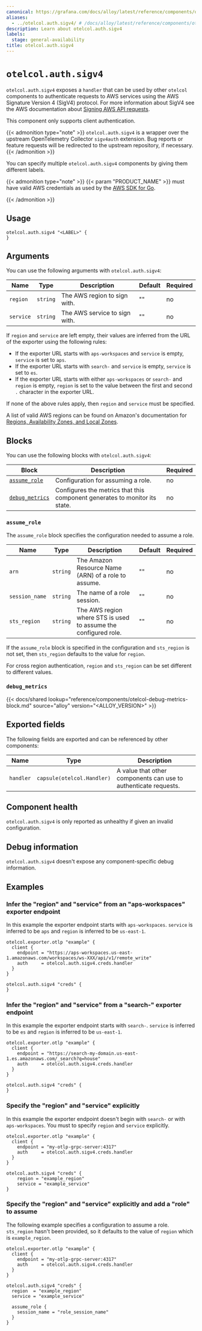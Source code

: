 ```yaml
---
canonical: https://grafana.com/docs/alloy/latest/reference/components/otelcol/otelcol.auth.sigv4/
aliases:
  - ../otelcol.auth.sigv4/ # /docs/alloy/latest/reference/components/otelcol.auth.sigv4/
description: Learn about otelcol.auth.sigv4
labels:
  stage: general-availability
title: otelcol.auth.sigv4
---
```


# `otelcol.auth.sigv4`

`otelcol.auth.sigv4` exposes a `handler` that can be used by other `otelcol` components to authenticate requests to AWS services using the AWS Signature Version 4 (SigV4) protocol.
For more information about SigV4 see the AWS documentation about [Signing AWS API requests][].

This component only supports client authentication.

[Signing AWS API requests]: https://docs.aws.amazon.com/general/latest/gr/signing-aws-api-requests.html

{{< admonition type="note" >}}
`otelcol.auth.sigv4` is a wrapper over the upstream OpenTelemetry Collector `sigv4auth` extension.
Bug reports or feature requests will be redirected to the upstream repository, if necessary.
{{< /admonition >}}

You can specify multiple `otelcol.auth.sigv4` components by giving them different labels.

{{< admonition type="note" >}}
{{< param "PRODUCT_NAME" >}} must have valid AWS credentials as used by the [AWS SDK for Go][].

[AWS SDK for Go]: https://aws.github.io/aws-sdk-go-v2/docs/configuring-sdk/#specifying-credentials
{{< /admonition >}}

## Usage

```alloy
otelcol.auth.sigv4 "<LABEL>" {
}
```

## Arguments

You can use the following arguments with `otelcol.auth.sigv4`:

| Name      | Type     | Description                   | Default | Required |
| --------- | -------- | ----------------------------- | ------- | -------- |
| `region`  | `string` | The AWS region to sign with.  | ""      | no       |
| `service` | `string` | The AWS service to sign with. | ""      | no       |

If `region` and `service` are left empty, their values are inferred from the URL of the exporter using the following rules:

* If the exporter URL starts with `aps-workspaces` and `service` is empty, `service` is set to `aps`.
* If the exporter URL starts with `search-` and `service` is empty, `service` is set to `es`.
* If the exporter URL starts with either `aps-workspaces` or `search-` and `region` is empty, `region` is set to the value between the first and second `.` character in the exporter URL.

If none of the above rules apply, then `region` and `service` must be specified.

A list of valid AWS regions can be found on Amazon's documentation for [Regions, Availability Zones, and Local Zones][].

[Regions, Availability Zones, and Local Zones]: https://docs.aws.amazon.com/AmazonRDS/latest/UserGuide/Concepts.RegionsAndAvailabilityZones.html

## Blocks

You can use the following blocks with `otelcol.auth.sigv4`:

| Block                            | Description                                                                | Required |
| -------------------------------- | -------------------------------------------------------------------------- | -------- |
| [`assume_role`][assume_role]     | Configuration for assuming a role.                                         | no       |
| [`debug_metrics`][debug_metrics] | Configures the metrics that this component generates to monitor its state. | no       |

[assume_role]: #assume_role-block
[debug_metrics]: #debug_metrics-block

### `assume_role`

The `assume_role` block specifies the configuration needed to assume a role.

| Name           | Type     | Description                                                     | Default | Required |
| -------------- | -------- | --------------------------------------------------------------- | ------- | -------- |
| `arn`          | `string` | The Amazon Resource Name (ARN) of a role to assume.             | ""      | no       |
| `session_name` | `string` | The name of a role session.                                     | ""      | no       |
| `sts_region`   | `string` | The AWS region where STS is used to assume the configured role. | ""      | no       |

If the `assume_role` block is specified in the configuration and `sts_region` is not set, then `sts_region` defaults to the value for `region`.

For cross region authentication, `region` and `sts_region` can be set different to different values.

### `debug_metrics`

{{< docs/shared lookup="reference/components/otelcol-debug-metrics-block.md" source="alloy" version="<ALLOY_VERSION>" >}}

## Exported fields

The following fields are exported and can be referenced by other components:

| Name      | Type                       | Description                                                     |
| --------- | -------------------------- | --------------------------------------------------------------- |
| `handler` | `capsule(otelcol.Handler)` | A value that other components can use to authenticate requests. |

## Component health

`otelcol.auth.sigv4` is only reported as unhealthy if given an invalid configuration.

## Debug information

`otelcol.auth.sigv4` doesn't expose any component-specific debug information.

## Examples

### Infer the "region" and "service" from an "aps-workspaces" exporter endpoint

In this example the exporter endpoint starts with `aps-workspaces`.
`service` is inferred to be `aps` and `region` is inferred to be `us-east-1`.

```alloy
otelcol.exporter.otlp "example" {
  client {
    endpoint = "https://aps-workspaces.us-east-1.amazonaws.com/workspaces/ws-XXX/api/v1/remote_write"
    auth     = otelcol.auth.sigv4.creds.handler
  }
}

otelcol.auth.sigv4 "creds" {
}
```

### Infer the "region" and "service" from a "search-" exporter endpoint

In this example the exporter endpoint starts with `search-`.
`service` is inferred to be `es` and `region` is inferred to be `us-east-1`.

```alloy
otelcol.exporter.otlp "example" {
  client {
    endpoint = "https://search-my-domain.us-east-1.es.amazonaws.com/_search?q=house"
    auth     = otelcol.auth.sigv4.creds.handler
  }
}

otelcol.auth.sigv4 "creds" {
}
```

### Specify the "region" and "service" explicitly

In this example the exporter endpoint doesn't begin with `search-` or with `aps-workspaces`.
You must to specify `region` and `service` explicitly.

```alloy
otelcol.exporter.otlp "example" {
  client {
    endpoint = "my-otlp-grpc-server:4317"
    auth     = otelcol.auth.sigv4.creds.handler
  }
}

otelcol.auth.sigv4 "creds" {
    region = "example_region"
    service = "example_service"
}
```

### Specify the "region" and "service" explicitly and add a "role" to assume

The following example specifies a configuration to assume a role.
`sts_region` hasn't been provided, so it defaults to the value of `region` which is `example_region`.

```alloy
otelcol.exporter.otlp "example" {
  client {
    endpoint = "my-otlp-grpc-server:4317"
    auth     = otelcol.auth.sigv4.creds.handler
  }
}

otelcol.auth.sigv4 "creds" {
  region  = "example_region"
  service = "example_service"

  assume_role {
    session_name = "role_session_name"
  }
}
```
